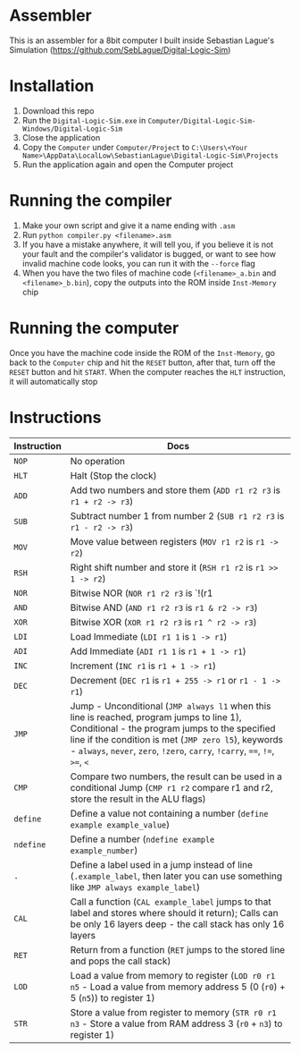 # Assembler
This is an assembler for a 8bit computer I built inside Sebastian Lague's Simulation (https://github.com/SebLague/Digital-Logic-Sim)

# Installation
1. Download this repo
2. Run the `Digital-Logic-Sim.exe` in `Computer/Digital-Logic-Sim-Windows/Digital-Logic-Sim`
3. Close the application
4. Copy the `Computer` under `Computer/Project` to `C:\Users\<Your Name>\AppData\LocalLow\SebastianLague\Digital-Logic-Sim\Projects`
5. Run the application again and open the Computer project

# Running the compiler
1. Make your own script and give it a name ending with `.asm`
2. Run `python compiler.py <filename>.asm`
3. If you have a mistake anywhere, it will tell you, if you believe it is not your fault and the compiler's validator is bugged, or want to see how invalid machine code looks, you can run it with the `--force` flag
4. When you have the two files of machine code (`<filename>_a.bin` and `<filename>_b.bin`), copy the outputs into the ROM inside `Inst-Memory` chip

# Running the computer
Once you have the machine code inside the ROM of the `Inst-Memory`, go back to the `Computer` chip and hit the `RESET` button, after that, turn off the `RESET` button and hit `START`. When the computer reaches the `HLT` instruction, it will automatically stop

# Instructions
| Instruction | Docs                                                                                                                                                                                                                                                                              |
|-------------|-----------------------------------------------------------------------------------------------------------------------------------------------------------------------------------------------------------------------------------------------------------------------------------|
| `NOP`       | No operation                                                                                                                                                                                                                                                                      |
| `HLT`       | Halt (Stop the clock)                                                                                                                                                                                                                                                             |
| `ADD`       | Add two numbers and store them (`ADD r1 r2 r3` is `r1 + r2 -> r3`)                                                                                                                                                                                                                |
| `SUB`       | Subtract number 1 from number 2 (`SUB r1 r2 r3` is `r1 - r2 -> r3`)                                                                                                                                                                                                               |
| `MOV`       | Move value between registers (`MOV r1 r2` is `r1 -> r2`)                                                                                                                                                                                                                          |
| `RSH`       | Right shift number and store it (`RSH r1 r2` is `r1 >> 1 -> r2`)                                                                                                                                                                                                                  |
| `NOR`       | Bitwise NOR (`NOR r1 r2 r3` is `!(r1                                                                                                                                                                                                                                              | r2)`)
| `AND`       | Bitwise AND (`AND r1 r2 r3` is `r1 & r2 -> r3`)                                                                                                                                                                                                                                   |
| `XOR`       | Bitwise XOR (`XOR r1 r2 r3` is `r1 ^ r2 -> r3`)                                                                                                                                                                                                                                   |
| `LDI`       | Load Immediate (`LDI r1 1` is `1 -> r1`)                                                                                                                                                                                                                                          |
| `ADI`       | Add Immediate (`ADI r1 1` is `r1 + 1 -> r1`)                                                                                                                                                                                                                                      |
| `INC`       | Increment (`INC r1` is `r1 + 1 -> r1`)                                                                                                                                                                                                                                            |
| `DEC`       | Decrement (`DEC r1` is `r1 + 255 -> r1` or `r1 - 1 -> r1`)                                                                                                                                                                                                                        |
| `JMP`       | Jump - Unconditional (`JMP always l1` when this line is reached, program jumps to line 1), Conditional - the program jumps to the specified line if the condition is met (`JMP zero l5`), keywords - `always`, `never`, `zero`, `!zero`, `carry`, `!carry`, `==`, `!=`, `>=`, `<` |
| `CMP`       | Compare two numbers, the result can be used in a conditional Jump (`CMP r1 r2` compare r1 and r2, store the result in the ALU flags)                                                                                                                                              |
| `define`    | Define a value not containing a number (`define example example_value`)                                                                                                                                                                                                           |
| `ndefine`   | Define a number (`ndefine example example_number`)                                                                                                                                                                                                                                |
| `.`         | Define a label used in a jump instead of line (`.example_label`, then later you can use something like `JMP always example_label`)                                                                                                                                                |
| `CAL`       | Call a function (`CAL example_label` jumps to that label and stores where should it return); Calls can be only 16 layers deep - the call stack has only 16 layers                                                                                                                 |
| `RET`       | Return from a function (`RET` jumps to the stored line and pops the call stack)                                                                                                                                                                                                   |
| `LOD`       | Load a value from memory to register (`LOD r0 r1 n5` - Load a value from memory address 5 (0 (`r0`) + 5 (`n5`)) to register 1)                                                                                                                                                    |
| `STR`       | Store a value from register to memory (`STR r0 r1 n3` - Store a value from RAM address 3 (`r0` + `n3`) to register 1)                                                                                                                                                             |